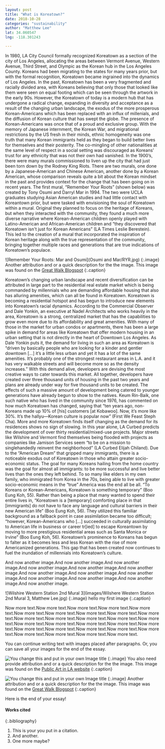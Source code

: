 ```yaml
---
layout: post
title: "What is Koreatown?"
date: 2018-10-28
categories: "sustainability" 
author: "Matthew Lee"
lat: 34.060547
lng: -118.301243

---
```

   In 1980, LA City Council formally recognized Koreatown as a section of the city of Los Angeles, allocating the areas between Vermont Avenue, Western Avenue, Third Street, and Olympic as the Korean hub in the Los Angeles County. Koreans had been migrating to the states for many years prior, but with the formal recognition, Koreatown became ingrained into the dynamics of Los Angeles. In the past, Koreatown has been a very fragmented and racially divided area, with Koreans believing that only those that looked like them were seen on equal footing which can be seen through the artwork in the early 90s. However, the Koreatown of today is a modern hub that has undergone a radical change, expanding in diversity and acceptance as a result of the changing urban landscape, the exodus of the more prosperous Korean-Americans which has been replaced with an influx of millenials, and the diffusion of Korean culture that has swept the globe. 
   The presence of Korean-Americans was once that of a proud and exclusive group. With the memory of Japanese internment, the Korean War, and migrational restrictions by the US fresh in their minds, ethnic homogeneity was one truth that many Korean immigrants held as they began to build better lives for themselves and their posterity. The co-mingling of other nationalities at the same level of respect in a social setting was discouraged as Koreans’ trust for any ethnicity that was not their own had vanished. In the 1900’s, there were many murals commissioned to liven up the city that had just been torn down by the Rodney King Riots. There are two murals, one done by a Japanese-American and Chinese American, another done by a Korean American, whose comparison reveals quite a bit about the Korean mindset in the past and provides context for the change that has been going on in recent years.
   The first mural, “Remember Your Roots” (shown below) was created by Tony Osumi and Darryl Mar in 1994. The two were UCLA graduates studying Asian American studies and had little contact with Koreantown prior, but were tasked with envisioning the soul of Koreatown within a mural. Original they planned to focus on the heritage of Koreans, but when they interacted with the community, they found a much more diverse narrative where Korean-American children openly played with Latino-American and African-American children and “they discovered that Koreatown isn't just for Korean Americans” (LA Times Leslie Berestein). This led to the creation of a mural that incorporated the inspiration of Korean heritage along with the true representation of the community, bringing together multiple races and generations that are true indications of Koreatown’s populace. 

   
   
![Remember Your Roots: Mar and Osumi](Osumi and Mar/RYR.jpg)
   {:.image}
Another attribution and or a quick description for the the image. This image was found on the [Great Walk Blogspot](http://greatlawalk.blogspot.com/2016/11/)
   {:.caption} 

   Koreatown’s changing urban landscape and recent diversification can be attributed in large part to the residential real estate market which is being commanded by millennials who are demanding affordable housing that also has alluring amenities, which can all be found in Koreatown. Koreatown is becoming a residential hotspot and has begun to introduce new elements into Koreatown’s racial dynamics. According to the Commercial Observer and Dale Yonkin, an executive at Nadel Architects who works heavily in the area, Koreatown is a strong, centralized market that has the capabilities to grow even more due to its affordability and great amenities. With many of those in the market for urban condos or apartments, there has been a large spike in demand for areas like Koreatown that offer modern housing in an urban setting that is not directly in the heart of Downtown Los Angeles. As Dale Yonkin puts it, the demand for living in such an area as Koreatown is “driven by basically people who are looking for a kinder and gentler downtown [...] it’s a little less urban and yet it has a lot of the same amenities. It’s probably one of the strongest restaurant areas in L.A. and it has very walkable streets and will become more so as the density increases.” 
   With this demand alive, developers are devising the most creative ways to cater towards this market. All together, developers have created over three thousand units of housing in the past two years and plans are already under way for five thousand units to be created. The effects of such a massive amount of development being catered to younger generations have already begun to show to the natives. Keum Rin-Baik, one such native who has lived in the community since 1976, has commented on how much Koreatown has changed, saying that “ten years ago, non-Koreans made up 10% of [his] customers [at Kobawoo]. Now, it’s more like 30%. It’s the hallyu—Korean culture is popular now” (First We Feast Steph Cha). More and more Koreatown finds itself changing as the demand for its residences shows no sign of slowing. In this year alone, LA Curbed predicts the development of over thirty residential/mixed-use projects. Major streets like Wilshire and Vermont find themselves being flooded with projects as companies like Jamison Services seem “to be on a mission to singlehandedly reinvent the neighborhood” (LA Curbed Elijah Chiland). 
   Due to the “American Dream” that gripped many immigrants, there is a noticeable exodus out of Koreatown in those who attain greater socio-economic status. The goal for many Koreans hailing from the home country was the goal for almost all immigrants: to be more successful and live better lives than the ones they left behind. To so many like elders in my own family, who immigrated from Korea in the 70s, being able to live with greater socio-economic means in the “true” America was the end all be all. “To Koreans or Korean-Americans, Koreatown is something temporary” (Boo Eung Koh, 55). Rather than being a place that many wanted to spend their entire lives in, “Koreatown is a [temporary] comforting place in that [immigrants] do not have to face any language and cultural barriers in their new American life” (Boo Eung Koh, 56). They utilized this familiar background as a fallback point in case assimilation became too difficult; “however, Korean-Americans who [...] succeeded in culturally assimilating to American life in business or career tr[ied] to escape Koreantown by moving to more prestigious residential areas such as Santa Monica or Irvine” (Boo Eung Koh, 56). Koreatown’s prominence to Koreans has begun to falter as it becomes less and less Korean with the rise of more Americanized generations. This gap that has been created now continues to fuel the inundation of millennials into Koreatown’s culture.  


And now another image.And now another image.And now another image.And now another image.And now another image.And now another image.And now another image.And now another image.And now another image.And now another image.And now another image.And now another image.And now another image.

![Wilshire Western Station 2nd Mural 3](images/Wilshere Western Station 2nd Mural 3, Matthew Lee.jpg)
   {:.image}
hello my first image
   {:.caption} 

Now more text.Now more text.Now more text.Now more text.Now more text.Now more text.Now more text.Now more text.Now more text.Now more text.Now more text.Now more text.Now more text.Now more text.Now more text.Now more text.Now more text.Now more text.Now more text.Now more text.Now more text.Now more text.Now more text.Now more text.Now more text.Now more text.Now more text.Now more text.Now more text.


You can continue writing text with images placed after paragraphs. Or, you can save all your images for the end of the essay.

![You change this and put in your own Image title](images/example1.jpg)
   {:.image}
You also need provide attribution and or a quick description for the the image. This image was found on the [Public Art in LA website](http://www.publicartinla.com/LA_murals/Hollywood/cat_fairfax.html)
   {:.caption} 
   
![You change this and put in your own Image title](images/example2.jpg)
   {:.image}
Another attribution and or a quick description for the the image. This image was found on the [Great Walk Blogspot](http://greatlawalk.blogspot.com/2016/11/)
   {:.caption} 

Here is the end of your essay!

#### Works cited

{:.bibliography} 
1. This is your you put in a citation.
2. And another.
3. One more maybe?
